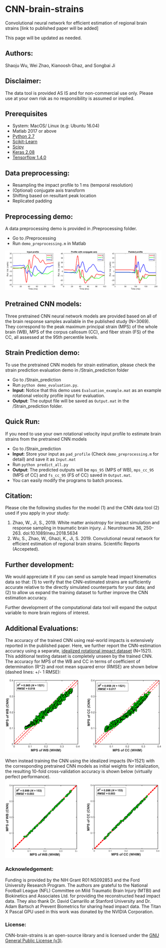 # CNN-brain-strains
Convolutional neural network for efficient estimation of  regional brain strains [link to published paper will be added]

This page will be updated as needed. 

## Authors:
Shaoju Wu, Wei Zhao, Kianoosh Ghaz, and Songbai Ji

## Disclaimer:

The data tool is provided AS IS and for non-commercial use only. Please use at your own risk as no responsibility is assumed or implied.

## Prerequisites
- System: MacOS/ Linux (e.g: Ubuntu 16.04)
- Matlab 2017 or above
- [Python 2.7](https://www.anaconda.com/distribution/)
- [Scikit-Learn](https://scikit-learn.org/stable/install.html)
- [Scipy](https://www.scipy.org/)
- [Keras 2.08](http://faroit.com/keras-docs/2.0.8/#installation)
- [Tensorflow 1.4.0](https://pypi.org/project/tensorflow/1.4.0/#files)
## Data preprocessing:
- Resampling the impact profile to 1 ms (temporal resolution) 
- (Optional) conjugate axis transform
- Shifting based on resultant peak location
- Replicated padding 

## Preprocessing demo:
A data preprocessing demo is provided in /Preprocessing folder.
- Go to /Preprocessing
- Run `demo_preprocessing.m` in Matlab

![](https://github.com/Jilab-biomechanics/CNN-brain-strains/blob/master/figures/preprocessing.png)

## Pretrained CNN models:
Three pretrained CNN neural network models are provided based on all of the brain response samples available in the published study (N=3069). They correspond to the peak maximum principal strain (MPS) of the whole brain (WB), MPS of the corpus callosum (CC), and fiber strain (FS) of the CC, all assessed at the 95th percentile levels. 

## Strain Prediction demo:
To use the pretrained CNN models for strain estimation, please check the strain prediction evaluation demo in /Strain_prediction folder
- Go to /Strain_prediction
- Run `python demo_evaluation.py`. 
- **Input**: Notice that this demo uses `Evaluation_example.mat` as an example rotational velocity profile input for evaluation. 
- **Output**: The output file will be saved as `Output.mat` in the /Strain_prediction folder.

## Quick Run:
If you need to use your own rotational velocity input profile to estimate brain strains from the pretrained CNN models 
- Go to /Strain_prediction
- **Input**: Store your input as `pad_profile` (Check `demo_preprocessing.m` for detail) and save it as `Input.mat`
- Run `python predict_all.py`
- **Output**: The predicted outputs will be `mps_95` (MPS of WB), `mps_cc_95` (MPS of CC) and `fs_cc_95` (FS of CC) saved in `Output.mat`. 
- You can easily modify the programs to batch process.

## Citation:
Please cite the following studies for the model (1) and the CNN data tool (2) used if you apply in your study:

1. Zhao, W., Ji, S., 2019. White matter anisotropy for impact simulation and response sampling in traumatic brain injury. J. Neurotrauma 36, 250–263. doi:10.1089/neu.2018.5634
2. Wu, S., Zhao, W., Ghazi, K., Ji, S. 2019. Convolutional neural network for efficient estimation of  regional brain strains. Scientific Reports (Accepeted). 

## Further development:
We would appreciate it if you can send us sample head impact kinematics data so that: (1) to verify that the CNN-estimated strains are sufficiently accurate relative to the directly simulated counterparts for your data; and (2) to allow us expand the training dataset to further improve the CNN estimation accuracy.

Further development of the computational data tool will expand the output variable to more brain regions of interest. 

## Additional Evaluations:
The accuracy of the trained CNN using real-world impacts is extensively reported in the published paper. Here, we further report the CNN-estimation accuracy using a separate, [idealized rotational impact dataset](https://link.springer.com/article/10.1007%2Fs10439-017-1888-3) (N=1521). This additional testing dataset is completely unseen by the trained CNN. The accuracy for MPS of the WB and CC in terms of coefficient of determination (R^2) and root mean squared error (RMSE) are shown below (dashed lines: +/- 1 RMSE):
![](https://github.com/Jilab-biomechanics/CNN-brain-strains/blob/master/figures/Testing_results.png)

When instead training the CNN using the idealized impacts (N=1521) with the corresponding pretrained CNN models as initial weights for intialization, the resulting 10-fold cross-validation accuracy is shown below (virtually perfect performance).
![](https://github.com/Jilab-biomechanics/CNN-brain-strains/blob/master/figures/Testing_results_idealized_dataset.png)

### Acknowledgement:
Funding is provided by the NIH Grant R01 NS092853 and the Ford University Research Program. The authors are grateful to the National Football League (NFL) Committee on Mild Traumatic Brain Injury (MTBI) and Biokinetics and Associates Ltd. for providing the reconstructed head impact data. They also thank Dr. David Camarillo at Stanford University and Dr. Adam Bartsch at Prevent Biometrics for sharing head impact data. The Titan X Pascal GPU used in this work was donated by the NVIDIA Corporation. 

### License:
CNN-brain-strains is an open-source library and is licensed under the [GNU General Public License (v3)](https://www.gnu.org/licenses/gpl-3.0.en.html). 
